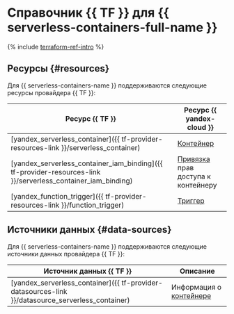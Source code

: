 # Справочник {{ TF }} для {{ serverless-containers-full-name }}

{% include [terraform-ref-intro](../_includes/terraform-ref-intro.md) %}

## Ресурсы {#resources}

Для {{ serverless-containers-name }} поддерживаются следующие ресурсы провайдера {{ TF }}:

| **Ресурс {{ TF }}** | **Ресурс {{ yandex-cloud }}** |
| --- | --- |
| [yandex_serverless_container]({{ tf-provider-resources-link }}/serverless_container) | [Контейнер](./concepts/container.md) |
| [yandex_serverless_container_iam_binding]({{ tf-provider-resources-link }}/serverless_container_iam_binding) | [Привязка](../iam/concepts/access-control/index.md#access-bindings) прав доступа к контейнеру |
| [yandex_function_trigger]({{ tf-provider-resources-link }}/function_trigger) | [Триггер](./concepts/trigger/index.md) |

## Источники данных {#data-sources}

Для {{ serverless-containers-name }} поддерживаются следующие источники данных провайдера {{ TF }}:

| **Источник данных {{ TF }}** | **Описание** |
| --- | --- |
| [yandex_serverless_container]({{ tf-provider-datasources-link }}/datasource_serverless_container) | Информация о [контейнере](./concepts/container.md) |